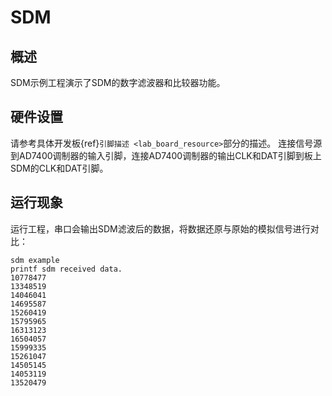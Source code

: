 # SDM

## 概述

SDM示例工程演示了SDM的数字滤波器和比较器功能。

## 硬件设置

请参考具体开发板{ref}`引脚描述 <lab_board_resource>`部分的描述。
连接信号源到AD7400调制器的输入引脚，连接AD7400调制器的输出CLK和DAT引脚到板上SDM的CLK和DAT引脚。

## 运行现象

运行工程，串口会输出SDM滤波后的数据，将数据还原与原始的模拟信号进行对比：
```console
sdm example
printf sdm received data.
10778477
13348519
14046041
14695587
15260419
15795965
16313123
16504057
15999335
15261047
14505145
14053119
13520479
```
